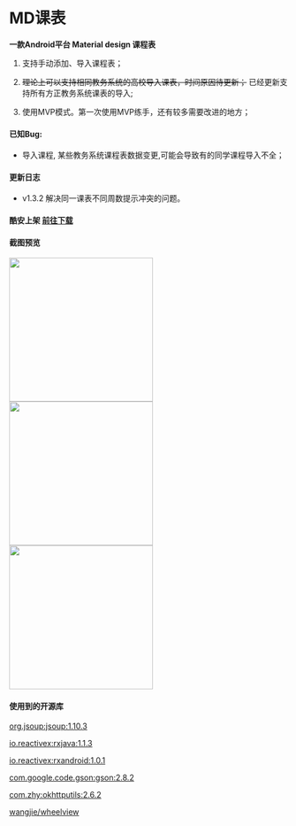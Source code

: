 # MD课表
**一款Android平台 Material design 课程表**
<!--more-->
1. 支持手动添加、导入课程表；

2. ~~理论上可以支持相同教务系统的高校导入课表，时间原因待更新；~~ 已经更新支持所有方正教务系统课表的导入;

3. 使用MVP模式。第一次使用MVP练手，还有较多需要改进的地方；


#### 已知Bug: 
- 导入课程, 某些教务系统课程表数据变更,可能会导致有的同学课程导入不全；

#### 更新日志
- v1.3.2
    解决同一课表不同周数提示冲突的问题。

#### **酷安上架 [前往下载](https://www.coolapk.com/apk/com.mnnyang.gzuclassschedule)**

#### 截图预览

<img src="https://github.com/mnnyang/GzuClassSchedule/blob/master/img/Screenshot_2018-04-09-18-34-33-470_com.mnnyang.gz.png" width="260" height="auto"><img src="https://github.com/mnnyang/GzuClassSchedule/blob/master/img/Screenshot_2018-04-09-18-34-39-425_com.mnnyang.gz.png" width="260" height="auto"><img src="https://github.com/mnnyang/GzuClassSchedule/blob/master/img/Screenshot_2018-04-09-18-44-47-384_com.mnnyang.gz.png" width="260" height="auto">

#### 使用到的开源库

[org.jsoup:jsoup:1.10.3](https://jsoup.org/download)

[io.reactivex:rxjava:1.1.3](https://github.com/ReactiveX/RxJava)

 [io.reactivex:rxandroid:1.0.1](https://github.com/ReactiveX/RxAndroid)

[com.google.code.gson:gson:2.8.2](https://github.com/google/gson)

[com.zhy:okhttputils:2.6.2](https://github.com/hongyangAndroid/okhttputils)

[wangjie/wheelview](https://github.com/wangjiegulu/WheelView)

